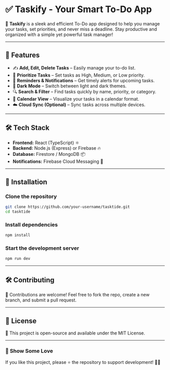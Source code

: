 # ✅ Taskify - Your Smart To-Do App  

🚀 **Taskify** is a sleek and efficient To-Do app designed to help you manage your tasks, set priorities, and never miss a deadline. Stay productive and organized with a simple yet powerful task manager!  

---

## 📌 Features  

- ✍️ **Add, Edit, Delete Tasks** – Easily manage your to-do list.  
- 🎯 **Prioritize Tasks** – Set tasks as High, Medium, or Low priority.  
- 🔔 **Reminders & Notifications** – Get timely alerts for upcoming tasks.  
- 🌙 **Dark Mode** – Switch between light and dark themes.  
- 🔍 **Search & Filter** – Find tasks quickly by name, priority, or category.  
- 📅 **Calendar View** – Visualize your tasks in a calendar format.  
- ☁️ **Cloud Sync (Optional)** – Sync tasks across multiple devices.  

---

## 🛠️ Tech Stack  

- **Frontend:** React (TypeScript) ⚛️  
- **Backend:** Node.js (Express) or Firebase 🔥  
- **Database:** Firestore / MongoDB 📦  
- **Notifications:** Firebase Cloud Messaging 📩  

---

## 🚀 Installation  

### Clone the repository  
```bash
git clone https://github.com/your-username/tasktide.git
cd tasktide
```

### Install dependencies  
```bash
npm install
```

### Start the development server  
```bash
npm run dev
```

---

## 🛠️ Contributing  
🙌 Contributions are welcome! Feel free to fork the repo, create a new branch, and submit a pull request.  

---

## 📄 License  
📝 This project is open-source and available under the MIT License.  

---

### 🌟 Show Some Love  
If you like this project, please ⭐ the repository to support development! 🚀✨  


